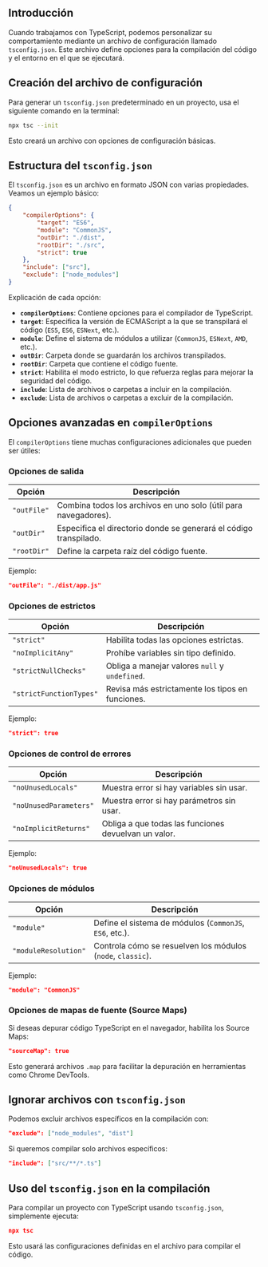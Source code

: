 ## Introducción

Cuando trabajamos con TypeScript, podemos personalizar su comportamiento mediante un archivo de configuración llamado `tsconfig.json`. Este archivo define opciones para la compilación del código y el entorno en el que se ejecutará.


## Creación del archivo de configuración

Para generar un `tsconfig.json` predeterminado en un proyecto, usa el siguiente comando en la terminal:

```bash 
npx tsc --init
```

Esto creará un archivo con opciones de configuración básicas.


## Estructura del `tsconfig.json`

El `tsconfig.json` es un archivo en formato JSON con varias propiedades. Veamos un ejemplo básico:

```json
{   
	"compilerOptions": {     
		"target": "ES6",     
		"module": "CommonJS",     
		"outDir": "./dist",     
		"rootDir": "./src",     
		"strict": true   
	},   
	"include": ["src"],   
	"exclude": ["node_modules"] 
}
```

Explicación de cada opción:

- **`compilerOptions`**: Contiene opciones para el compilador de TypeScript.
- **`target`**: Especifica la versión de ECMAScript a la que se transpilará el código (`ES5`, `ES6`, `ESNext`, etc.).
- **`module`**: Define el sistema de módulos a utilizar (`CommonJS`, `ESNext`, `AMD`, etc.).
- **`outDir`**: Carpeta donde se guardarán los archivos transpilados.
- **`rootDir`**: Carpeta que contiene el código fuente.
- **`strict`**: Habilita el modo estricto, lo que refuerza reglas para mejorar la seguridad del código.
- **`include`**: Lista de archivos o carpetas a incluir en la compilación.
- **`exclude`**: Lista de archivos o carpetas a excluir de la compilación.


## Opciones avanzadas en `compilerOptions`

El `compilerOptions` tiene muchas configuraciones adicionales que pueden ser útiles:


### Opciones de salida

|Opción|Descripción|
|---|---|
|`"outFile"`|Combina todos los archivos en uno solo (útil para navegadores).|
|`"outDir"`|Especifica el directorio donde se generará el código transpilado.|
|`"rootDir"`|Define la carpeta raíz del código fuente.|

Ejemplo:

```json
"outFile": "./dist/app.js"
```


### Opciones de estrictos

|Opción|Descripción|
|---|---|
|`"strict"`|Habilita todas las opciones estrictas.|
|`"noImplicitAny"`|Prohíbe variables sin tipo definido.|
|`"strictNullChecks"`|Obliga a manejar valores `null` y `undefined`.|
|`"strictFunctionTypes"`|Revisa más estrictamente los tipos en funciones.|

Ejemplo:

```json
"strict": true
```


### Opciones de control de errores

| Opción                 | Descripción                                          |
| ---------------------- | ---------------------------------------------------- |
| `"noUnusedLocals"`     | Muestra error si hay variables sin usar.             |
| `"noUnusedParameters"` | Muestra error si hay parámetros sin usar.            |
| `"noImplicitReturns"`  | Obliga a que todas las funciones devuelvan un valor. |

Ejemplo:

```json
"noUnusedLocals": true
```


### Opciones de módulos

|Opción|Descripción|
|---|---|
|`"module"`|Define el sistema de módulos (`CommonJS`, `ES6`, etc.).|
|`"moduleResolution"`|Controla cómo se resuelven los módulos (`node`, `classic`).|

Ejemplo:

```json
"module": "CommonJS"
```


### Opciones de mapas de fuente (Source Maps)

Si deseas depurar código TypeScript en el navegador, habilita los Source Maps:

```json
"sourceMap": true
```

Esto generará archivos `.map` para facilitar la depuración en herramientas como Chrome DevTools.


## Ignorar archivos con `tsconfig.json`

Podemos excluir archivos específicos en la compilación con:

```json
"exclude": ["node_modules", "dist"]
```

Si queremos compilar solo archivos específicos:

```json
"include": ["src/**/*.ts"]
```


## Uso del `tsconfig.json` en la compilación

Para compilar un proyecto con TypeScript usando `tsconfig.json`, simplemente ejecuta:

```json
npx tsc
```

Esto usará las configuraciones definidas en el archivo para compilar el código.